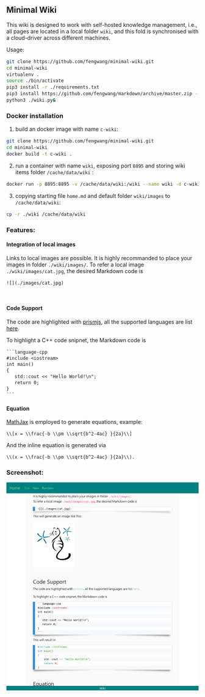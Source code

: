 ## Minimal Wiki

This wiki is designed to work with self-hosted knowledge management, i.e., all pages are located in a local folder `wiki`, and this fold is synchronised with a cloud-driver across different machines.

Usage:

```bash
git clone https://github.com/fengwang/minimal-wiki.git
cd minimal-wiki
virtualenv .
source ./bin/activate
pip3 install -r ./requirements.txt
pip3 install https://github.com/fengwang/markdown/archive/master.zip --upgrade
python3 ./wiki.py&
```

### Docker installation

1. build an docker image with name `c-wiki`:

```bash
git clone https://github.com/fengwang/minimal-wiki.git
cd minimal-wiki
docker build -t c-wiki .
```
2. run a container with name `wiki`, exposing port `8895` and storing wiki items folder `/cache/data/wiki` :

```bash
docker run -p 8895:8895 -v /cache/data/wiki:/wiki --name wiki -d c-wiki
```

3. copying starting file `home.md` and default folder `wiki/images` to `/cache/data/wiki`:
```bash
cp -r ./wiki /cache/data/wiki
```


### Features:

#### Integration of local images

Links to local images are possible.
It is highly recommanded to place your images in folder `./wiki/images/`.
To refer a local image `./wiki/images/cat.jpg`, the desired Markdown code is

```
![](./images/cat.jpg)
```

<br>

#### Code Support

The code are highlighted with [prismjs](https://prismjs.com/), all the supported languages are list [here](https://prismjs.com/#languages-list).

To highlight a C++ code snipnet, the Markdown code is

    ```language-cpp
    #include <iostream>
    int main()
    {
       std::cout << "Hello World!\n";
       return 0;
    }
    ```

#### Equation

[MathJax](https://www.mathjax.org/) is employed to generate equations, example:

```language-none
\\[x = \\frac{-b \\pm \\sqrt{b^2-4ac} }{2a}\\]
```

And the inline equation  is generated via

```language-none
\\(x = \\frac{-b \\pm \\sqrt{b^2-4ac} }{2a}\\).
```


### Screenshot:

![Screenshot](./wiki/images/screenshot.png)

